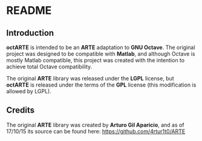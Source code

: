 # README

## Introduction

**octARTE** is intended to be an **ARTE** adaptation to **GNU Octave**. The original project was designed to be compatible with **Matlab**, and although Octave is mostly Matlab compatible, this project was created with the intention to achieve total Octave compatibility.

The original **ARTE** library was released under the **LGPL** license, but **octARTE** is released under the terms of the **GPL** license (this modification is allowed by LGPL).

## Credits

The original **ARTE** library was created by **Arturo Gil Aparicio**, and as of 17/10/15 its source can be found here: https://github.com/4rtur1t0/ARTE
